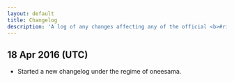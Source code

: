 ```yaml
---
layout: default
title: Changelog
description: 'A log of any changes affecting any of the official <b>#rice</b> channels.'
---
```


## 18 Apr 2016 (UTC)

* Started a new changelog under the regime of oneesama.
